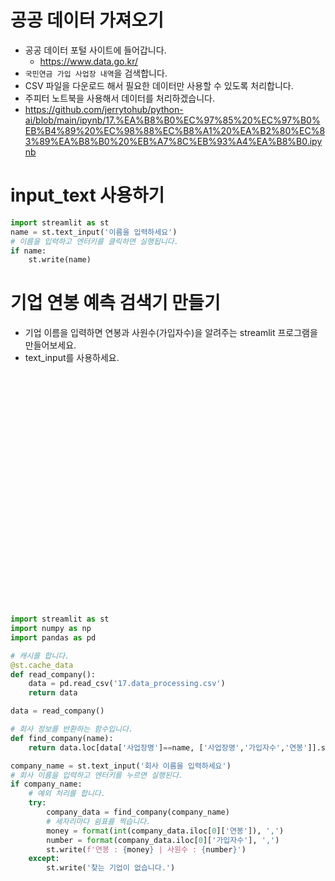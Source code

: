 # 공공 데이터 가져오기
* 공공 데이터 포털 사이트에 들어갑니다.
  * https://www.data.go.kr/
* ```국민연금 가입 사업장 내역```을 검색합니다.
* CSV 파일을 다운로드 해서 필요한 데이터만 사용할 수 있도록 처리합니다.
* 주피터 노트북을 사용해서 데이터를 처리하겠습니다.
 * https://github.com/jerrytohub/python-ai/blob/main/ipynb/17.%EA%B8%B0%EC%97%85%20%EC%97%B0%EB%B4%89%20%EC%98%88%EC%B8%A1%20%EA%B2%80%EC%83%89%EA%B8%B0%20%EB%A7%8C%EB%93%A4%EA%B8%B0.ipynb

# input_text 사용하기
```python
import streamlit as st
name = st.text_input('이름을 입력하세요')
# 이름을 입력하고 엔터키를 클릭하면 실행됩니다.
if name:
    st.write(name)
```

# 기업 연봉 예측 검색기 만들기
* 기업 이름을 입력하면 연봉과 사원수(가입자수)을 알려주는 streamlit 프로그램을 만들어보세요.
* text_input를 사용하세요.
<br/>
<br/>
<br/>
<br/>
<br/>
<br/>
<br/>
<br/>
<br/>
<br/>
<br/>
<br/>
<br/>
<br/>
<br/>
<br/>
<br/>
<br/>
<br/>
<br/>
<br/>
<br/>

```python
import streamlit as st 
import numpy as np 
import pandas as pd

# 캐시를 합니다.
@st.cache_data
def read_company():
    data = pd.read_csv('17.data_processing.csv')
    return data

data = read_company()

# 회사 정보를 반환하는 함수입니다.
def find_company(name):
    return data.loc[data['사업장명']==name, ['사업장명','가입자수','연봉']].sort_values('연봉', ascending=False)

company_name = st.text_input('회사 이름을 입력하세요')
# 회사 이름을 입력하고 엔터키를 누르면 실행된다.
if company_name:
    # 예외 처리를 합니다.
    try:
        company_data = find_company(company_name)
        # 세자리마다 쉼표를 찍습니다.
        money = format(int(company_data.iloc[0]['연봉']), ',')
        number = format(company_data.iloc[0]['가입자수'], ',')
        st.write(f'연봉 : {money} | 사원수 : {number}')
    except:
        st.write('찾는 기업이 없습니다.')
```
